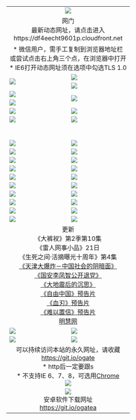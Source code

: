 ﻿<table>
  <tr></tr>
  <tr><td colspan=2 align=center><img src="https://cloud.githubusercontent.com/assets/11880933/13434984/f430fae2-e012-11e5-814f-c2df1e82b247.jpg" /></td></tr>
  <tr><td colspan=2 align=center>网门<br>最新动态网址，请点击进入
<br>https://df4eecht9601p.cloudfront.net
    </td>
  </tr>
  <tr>
    <td colspan=2 align=center>* 微信用户，需手工复制到浏览器地址栏<br>或尝试点击右上角三个点，在浏览器中打开
    <br>* IE6打开动态网址须在选项中勾选TLS 1.0</td>
  </tr>
  <tr>
    <td rowspan=2><a href="https://df4eecht9601p.cloudfront.net/ogUP.aspx?name=11DKC.mp4&list=11DKC" target="_blank"><img src="https://df4eecht9601p.cloudfront.net/Up/11DKC1.jpg" /></a></td> 
    <td><div><a href="https://df4eecht9601p.cloudfront.net/ogUP.aspx?name=LRWS.mp4&list=LRWS" target="_blank"><img src="https://df4eecht9601p.cloudfront.net/Up/LRWS.jpg" /></a></td>
   </tr>
  <tr>
    <td><a href="https://df4eecht9601p.cloudfront.net/ogNiceVedio.aspx" target="_blank"><img src="https://df4eecht9601p.cloudfront.net/Up/11TGKDY.jpg" /></a></td>
  </tr>
  <tr>
    <td><a href="https://df4eecht9601p.cloudfront.net/ogUP.aspx?name=JQR.mp4&count=2" target="_blank"><img src="https://df4eecht9601p.cloudfront.net/Up/JQR.jpg" /></a></td>   
    <td rowspan=2><a href="https://df4eecht9601p.cloudfront.net/ogUP.aspx?name=JP.mp4&count=9" target="_blank"><img src="https://df4eecht9601p.cloudfront.net/Up/JP.jpg" /></td>
  </tr>
  <tr>
    <td><a href="https://df4eecht9601p.cloudfront.net/ogUP.aspx?name=WH.mp4" target="_blank"><img src="https://df4eecht9601p.cloudfront.net/Up/WH.jpg" /></a></td>
  </tr>
  <tr>
    <td><a href="https://df4eecht9601p.cloudfront.net/ogUP.aspx?name=SSZJ.mp4&list=SSZJ" target="_blank"><img src="https://df4eecht9601p.cloudfront.net/Up/SSZJ.jpg" /></a></td>
    <td><a href="https://df4eecht9601p.cloudfront.net/ogUP.aspx?name=1XQK.mp4&count=13" target="_blank"><img src="https://df4eecht9601p.cloudfront.net/Up/1XQK.jpg" /></a</td>
  </tr>
  <tr>
    <td><a href="https://df4eecht9601p.cloudfront.net/ogUP.aspx?name=ZY.mp4&count=2015|16" target="_blank"><img src="https://df4eecht9601p.cloudfront.net/Up/ZY.jpg" /></a</td>
    <td><a href="https://df4eecht9601p.cloudfront.net/ogUP.aspx?name=XTFY.mp4&count=B|2,A|24" target="_blank"><img src="https://df4eecht9601p.cloudfront.net/Up/XTFY.jpg" /></a></td>
  </tr>
  <tr height="40">
  </tr>
  <tr>
    <td><a href="https://df4eecht9601p.cloudfront.net/ogUP.aspx?name=4SQQ.mp4&list=4SQQ" target="_blank"><img src="https://df4eecht9601p.cloudfront.net/Up/4SQQ0.jpg"/></a></td>
    <td><a href="https://df4eecht9601p.cloudfront.net/ogUP.aspx?name=4SHQ.mp4&list=4SHQ" target="_blank"><img src="https://df4eecht9601p.cloudfront.net/Up/4SHQ0.jpg"/></a></td>
  </tr>
  <tr>
    <td><a href="https://df4eecht9601p.cloudfront.net/ogUP.aspx?name=4SZG.mp4&list=4SZG" target="_blank"><img src="https://df4eecht9601p.cloudfront.net/Up/4SZG0.jpg"/></a></td>
    <td><a href="https://df4eecht9601p.cloudfront.net/ogUP.aspx?name=4SDJ.mp4&list=4SDJ" target="_blank"><img src="https://df4eecht9601p.cloudfront.net/Up/4SDJ0.jpg"/></a></td>
  </tr>
  <tr>
    <td><a href="https://df4eecht9601p.cloudfront.net/ogUP.aspx?name=4SGX.mp4&list=4SGX" target="_blank"><img src="https://df4eecht9601p.cloudfront.net/Up/4SGX0.jpg"/></a></td>
    <td><a href="https://df4eecht9601p.cloudfront.net/ogUP.aspx?name=4SHD.mp4&list=4SHD" target="_blank"><img src="https://df4eecht9601p.cloudfront.net/Up/4SHD0.jpg"/></a></td>
  </tr>
  <tr>
    <td><a href="https://df4eecht9601p.cloudfront.net/ogUP.aspx?name=4CTX.mp4&list=4CTX" target="_blank"><img src="https://df4eecht9601p.cloudfront.net/Up/4CTX0.jpg"/></a></td>
    <td><a href="https://df4eecht9601p.cloudfront.net/ogUP.aspx?name=4CWZ.mp4&list=4CWZ" target="_blank"><img src="https://df4eecht9601p.cloudfront.net/Up/4CWZ0.jpg"/></a></td>
  </tr>
  <tr>
    <td><a href="https://df4eecht9601p.cloudfront.net/onUP.aspx?name=https://d25hxnyejux8es.cloudfront.net/" target="_blank"><img src="https://df4eecht9601p.cloudfront.net/Up/0DTW.jpg"/></a></td>
    <td><a href="https://df4eecht9601p.cloudfront.net/onUP.aspx?name=https://d240ns8up8earz.cloudfront.net/acenter/" target="_blank"><img src="https://df4eecht9601p.cloudfront.net/Up/0TDW.jpg" /></a></td>
  </tr>
  <tr>
    <td><a href="https://df4eecht9601p.cloudfront.net/onUP.aspx?name=https://d4508d6vomz2p.cloudfront.net/gb/nsc413.htm" target="_blank"><img src="https://df4eecht9601p.cloudfront.net/Up/0DJY.jpg" /></a></td>
    <td><a href="https://df4eecht9601p.cloudfront.net/onUP.aspx?name=https://d3bxwq7vzudb5l.cloudfront.net/xtr/gb/prog204.html" target="_blank"><img src="https://df4eecht9601p.cloudfront.net/Up/0XTR.jpg" /></a></td>
  </tr>
  <tr>
    <td><a href="https://df4eecht9601p.cloudfront.net/onUP.aspx?name=https://d3aj00iefsmfgc.cloudfront.net/" target="_blank"><img src="https://df4eecht9601p.cloudfront.net/Up/0MHW.jpg" /></a></td>
    <td><a href="https://df4eecht9601p.cloudfront.net/onUP.aspx?name=https://d1sbg9daat0zu5.cloudfront.net/" target="_blank"><img src="https://df4eecht9601p.cloudfront.net/Up/0ZJW.jpg" /></a></td>
  </tr>
  <tr>
    <td><a href="https://df4eecht9601p.cloudfront.net/ogUP.aspx?name=0FG.zip" target="_blank"><img src="https://df4eecht9601p.cloudfront.net/Up/0FG.jpg" /></a></td>
    <td><a href="https://df4eecht9601p.cloudfront.net/ogUP.aspx?name=0FGA.apk" target="_blank"><img src="https://df4eecht9601p.cloudfront.net/Up/0FGA.jpg" /></a></td>
  </tr>
  <tr>
    <td><a href="https://df4eecht9601p.cloudfront.net/ogUP.aspx?name=0U.zip" target="_blank"><img src="https://df4eecht9601p.cloudfront.net/Up/0U.jpg" /></a></td>
    <td><a href="https://df4eecht9601p.cloudfront.net/ogUP.aspx?name=0UA.apk" target="_blank"><img src="https://df4eecht9601p.cloudfront.net/Up/0UA.jpg" /></a></td>
  </tr>
  <tr>
    <td><a href="https://df4eecht9601p.cloudfront.net/ogUP.aspx?name=0iPPOTV.zip" target="_blank"><img src="https://df4eecht9601p.cloudfront.net/Up/0iPPOTV.jpg" /></a></td>
    <td><a href="https://df4eecht9601p.cloudfront.net/ogUP.aspx?name=0iNTD.apk" target="_blank"><img src="https://df4eecht9601p.cloudfront.net/Up/0iNTD.jpg" /></a></td>
  </tr>
  <tr>
    <td colspan=2 align=center>更新<br>
      《大裤衩》第2季第10集<br>
      《雷人网事小品》21日<br>
      《生死之间·活摘曝光十周年》第4集</a><br>
      <a href="https://df4eecht9601p.cloudfront.net/ogUP.aspx?name=4TJDBZ.mp4" target="_blank">《天津大爆炸－中国社会的阴暗面》</a><br>
      <a href="https://df4eecht9601p.cloudfront.net/ogUP.aspx?name=4LFZ.mp4" target="_blank">《国安李凤智公开退党》</a><br>
      <a href="https://df4eecht9601p.cloudfront.net/ogUP.aspx?name=4DDZHDCS.mp4" target="_blank">《大地震后的沉思》</a><br>
      <a href="https://df4eecht9601p.cloudfront.net/ogUP.aspx?name=11ZYZG0.mp4" target="_blank">《自由中国》预告片</a><br>
      <a href="https://df4eecht9601p.cloudfront.net/ogUP.aspx?name=11XR.mp4" target="_blank">《血刃》预告片</a><br>
      <a href="https://df4eecht9601p.cloudfront.net/ogUP.aspx?name=11NYZX.mp4&count=2" target="_blank">《难以置信》预告片</a><br>
      <a href="https://df4eecht9601p.cloudfront.net/onUP.aspx?name=https://www.minghui.org/" target="_blank">明慧网</a></td>
    </td>
  </tr>
  <tr>
    <td><a href="https://df4eecht9601p.cloudfront.net/ogNice.aspx" target="_blank"><img src="https://cloud.githubusercontent.com/assets/11880933/13720378/f84bb392-e841-11e5-8739-815049dd6ff8.jpg" /></a></td>
    <td><a href="https://df4eecht9601p.cloudfront.net/onCO.aspx?ob=600事物&op=增删改&args=WH1~%23类型6新闻%7c%23类型6评论&mode=" target="_blank"><img src="https://cloud.githubusercontent.com/assets/11880933/13720380/04d76a16-e842-11e5-8833-e627daa88802.jpg" /></a></td> 
  </tr>
  <tr>
    <td><a href="https://df4eecht9601p.cloudfront.net/ogDY.aspx" target="_blank"><img src="https://cloud.githubusercontent.com/assets/11880933/13720384/11817090-e842-11e5-9571-7dc2f1af9f42.jpg" /></a></td>
    <td><a href="https://df4eecht9601p.cloudfront.net/ogST.aspx" target="_blank"><img src="https://cloud.githubusercontent.com/assets/11880933/13720385/1467ea3c-e842-11e5-86df-c96c9a556aaf.jpg" /></a></td> 
  </tr>
  <!--tr>
    <td colspan=2 align=center>
      <微信可扫描以下临时二维码<br/>https://bit.ly/1mBQHW8<br/><a href="https://df4eecht9601p.cloudfront.net/Up/0WMGDL3.png" target="_blank"><img src="https://df4eecht9601p.cloudfront.net/Up/0WMGD3.png"/></a>
  </tr-->
  <tr>
    <td colspan=2 align=center>可以持续访问本站的永久网址，请收藏<br/><a href="https://git.io/ogate" target="_blank">https://git.io/ogate</a><br/>* http后一定要跟s<br/>* 不支持IE 6、7、8，可选用<a href="http://www.odisk.org/Upload/0ChromePortable.zip">Chrome</a><br/><a href="https://df4eecht9601p.cloudfront.net/Up/0WMGDL2.png" target="_blank"><img src="https://df4eecht9601p.cloudfront.net/Up/0WMGD2.png"/></a></td>
  </tr>
  <tr>
    <td colspan=2 align=center><a href="https://df4eecht9601p.cloudfront.net/ogUP.aspx?name=0oGate.apk" target="_blank"><img src="https://cloud.githubusercontent.com/assets/11880933/13720399/75e143ee-e842-11e5-9f0a-1421f423c80f.jpg" /></a><br>安卓软件下载网址<br><a href="https://git.io/ogatea">https://git.io/ogatea</a></td>
  </tr>
  <!--tr>
    <td colspan=2 align=center>可能失效的动态网址
    </td>
  </tr-->
</table>
